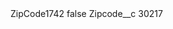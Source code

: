 <?xml version="1.0" encoding="UTF-8"?>
<CustomMetadata xmlns="http://soap.sforce.com/2006/04/metadata" xmlns:xsi="http://www.w3.org/2001/XMLSchema-instance" xmlns:xsd="http://www.w3.org/2001/XMLSchema">
    <label>ZipCode1742</label>
    <protected>false</protected>
    <values>
        <field>Zipcode__c</field>
        <value xsi:type="xsd:string">30217</value>
    </values>
</CustomMetadata>
